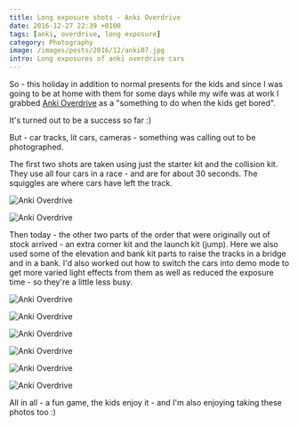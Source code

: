 ```yaml
---
title: Long exposure shots - Anki Overdrive
date: 2016-12-27 22:39 +0100
tags: [anki, overdrive, long exposure]
category: Photography
image: /images/posts/2016/12/anki07.jpg
intro: Long exposures of anki overdrive cars
---
```


So - this holiday in addition to normal presents for the kids and since I was going to be at home with them for some days while my wife was at work I grabbed [Anki Overdrive](https://anki.com/en-us/overdrive) as a "something to do when the kids get bored".

It's turned out to be a success so far :)

But - car tracks, lit cars, cameras - something was calling out to be photographed.

The first two shots are taken using just the starter kit and the collision kit. They use all four cars in a race - and are for about 30 seconds. The squiggles are where cars have left the track.

![Anki Overdrive](/images/posts/2016/12/anki01.jpg)

![Anki Overdrive](/images/posts/2016/12/anki02.jpg)

Then today - the other two parts of the order that were originally out of stock arrived - an extra corner kit and the launch kit (jump). Here we also used some of the elevation and bank kit parts to raise the tracks in a bridge and in a bank. I'd also worked out how to switch the cars into demo mode to get more varied light effects from them as well as reduced the exposure time - so they're a little less busy.

![Anki Overdrive](/images/posts/2016/12/anki03.jpg)

![Anki Overdrive](/images/posts/2016/12/anki04.jpg)

![Anki Overdrive](/images/posts/2016/12/anki05.jpg)

![Anki Overdrive](/images/posts/2016/12/anki06.jpg)

![Anki Overdrive](/images/posts/2016/12/anki07.jpg)

![Anki Overdrive](/images/posts/2016/12/anki08.jpg)

All in all - a fun game, the kids enjoy it - and I'm also enjoying taking these photos too :)
